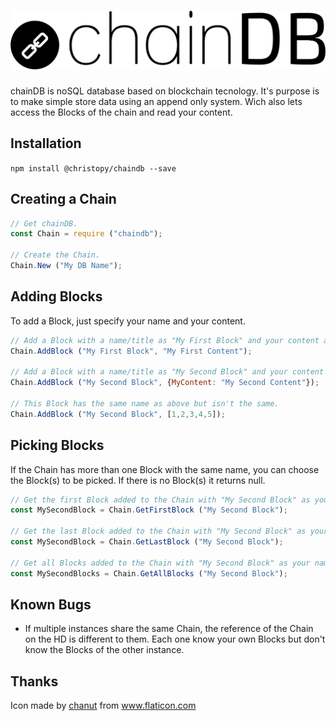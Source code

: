 # ![Logo](chainDB.svg "chainDB")


chainDB is noSQL database based on blockchain tecnology. It's purpose is to make simple store data using an append only system. Wich also lets access the Blocks of the chain and read your content.


## Installation
```npm install @christopy/chaindb --save```


## Creating a Chain
```js
// Get chainDB.
const Chain = require ("chaindb");

// Create the Chain.
Chain.New ("My DB Name");
```

## Adding Blocks
To add a Block, just specify your name and your content.
```js
// Add a Block with a name/title as "My First Block" and your content as "My First Content".
Chain.AddBlock ("My First Block", "My First Content");

// Add a Block with a name/title as "My Second Block" and your content with an Object.
Chain.AddBlock ("My Second Block", {MyContent: "My Second Content"});

// This Block has the same name as above but isn't the same.
Chain.AddBlock ("My Second Block", [1,2,3,4,5]);
```

## Picking Blocks
If the Chain has more than one Block with the same name, you can choose the Block(s) to be picked.
If there is no Block(s) it returns null.
```js
// Get the first Block added to the Chain with "My Second Block" as your name.
const MySecondBlock = Chain.GetFirstBlock ("My Second Block");

// Get the last Block added to the Chain with "My Second Block" as your name.
const MySecondBlock = Chain.GetLastBlock ("My Second Block");

// Get all Blocks added to the Chain with "My Second Block" as your name.
const MySecondBlocks = Chain.GetAllBlocks ("My Second Block");
```

## Known Bugs
+ If multiple instances share the same Chain, the reference of the Chain on the HD is different to them. Each one know your own Blocks but don't know the Blocks of the other instance.

## Thanks
Icon made by [chanut](https://www.flaticon.com/authors/chanut "chanut") from www.flaticon.com 